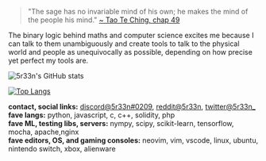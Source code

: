 > "The sage has no invariable mind of his own; he makes the mind of the people his mind." [~ Tao Te Ching, chap 49](http://classics.mit.edu/Lao/taote.2.ii.html)

The binary logic behind maths and computer science excites me because I can talk to them unambiguously and create tools to talk to the physical world and people as unequivocally as possible, depending on how precise yet perfect my tools are.

![5r33n's GitHub stats](https://github-readme-stats.vercel.app/api?username=5r33n&show_icons=true&theme=merko)

[![Top Langs](https://github-readme-stats.vercel.app/api/top-langs/?username=anuraghazra&theme=merko&layout=compact)](https://github.com/anuraghazra/github-readme-stats)

**contact, social links:** [discord@5r33n#0209](https://discord.com/users/988920311552548884), [reddit@5r33n](https://www.reddit.com/user/5r33n), [twitter@5r33n_](https://www.twitter.com/mad_math_man) <br>
**fave langs:** python, javascript, c, c++, solidity, php <br>
**fave ML, testing libs, servers:** nympy, scipy, scikit-learn, tensorflow, mocha, apache,nginx <br>
**fave editors, OS, and gaming consoles:** neovim, vim, vscode, linux, ubuntu, nintendo switch, xbox, alienware
